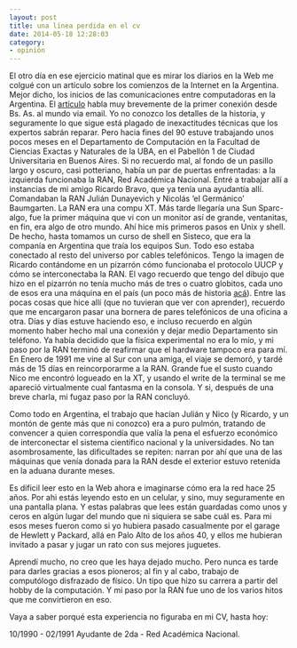 ```yaml
---
layout: post
title: una línea perdida en el cv
date: 2014-05-18 12:28:03
category: 
- opinión
---
```

El otro día en ese ejercicio matinal que es mirar los diarios en la Web me colgué con un artículo sobre los comienzos de la Internet en la Argentina. Mejor dicho, los inicios de las comunicaciones entre computadoras en la Argentina. El [artículo][1]  habla muy brevemente de la primer conexión desde Bs. As. al mundo via email. Yo no conozco los detalles de la historia, y seguramente lo que sigue está plagado de inexactitudes técnicas que los expertos sabrán reparar. Pero hacia fines del 90 estuve trabajando unos pocos meses en el Departamento de Computación en la Facultad de Ciencias Exactas y Naturales de la UBA, en el Pabellón 1 de Ciudad Universitaria en Buenos Aires. Si no recuerdo mal, al fondo de un pasillo largo y oscuro, casi potteriano, había un par de puertas enfrentadas: a la izquierda funcionaba la RAN, Red Académica Nacional. Entré a trabajar allí a instancias de mi amigo Ricardo Bravo, que ya tenía una ayudantía allí. Comandaban la RAN Julián Dunayevich y Nicolás ‘el Germánico’ Baumgarten. La RAN era una compu XT. Más tarde llegaría una Sun Sparc-algo, fue la primer máquina que vi con un monitor así de grande, ventanitas, en fin, era algo de otro mundo. Ahí hice mis primeros pasos en Unix y shell. De hecho, hasta tomamos un curso de shell en Sisteco, que era la companía en Argentina que traía los equipos Sun. Todo eso estaba conectado al resto del universo por cables telefónicos. Tengo la imagen de Ricardo contándome en un pizarrón cómo funcionaba el protocolo UUCP y cómo se interconectaba la RAN. El vago recuerdo que tengo del dibujo que hizo en el pizarrón no tenía mucho más de tres o cuatro globitos, cada uno de esos era una máquina en el país (un poco más de historia [acá][2]).
Entre las pocas cosas que hice allí (que no tuvieran que ver con aprender), recuerdo que me encargaron pasar una bornera de pares telefónicos de una oficina a otra. Días y días estuve haciendo eso, e incluso recuerdo en algún momento haber hecho mal una conexión y dejar medio Departamento sin teléfono. Ya había decidido que la física experimental no era lo mío, y mi paso por la RAN terminó de reafirmar que el hardware tampoco era para mí. En Enero de 1991 me vine al Sur con una amiga, el viaje se demoró, y tardé más de 15 días en reincorporarme a la RAN. Grande fue el susto cuando Nico me encontró logueado en la XT, y usando el write de la terminal se me apareció virtualmente cual fantasma en la consola. Y si, después de una breve charla, mi fugaz paso por la RAN concluyó.

Como todo en Argentina, el trabajo que hacían Julián y Nico (y Ricardo, y un montón de gente más que ni conozco) era a puro pulmón, tratando de convencer a quien correspondía que valía la pena el esfuerzo económico de interconectar el sistema científico nacional y la universidades. No tan asombrosamente, las dificultades se repiten: narran por ahí que una de las máquinas que venía donada para la RAN desde el exterior estuvo retenida en la aduana durante meses.

Es dificil leer esto en la Web ahora e imaginarse cómo era la red hace 25 años. Por ahi estás leyendo esto en un celular, y sino, muy seguramente en una pantalla plana. Y estas palabras que lees están guardadas como unos y ceros en algún lugar del mundo que ni siquiera se sabe cuál es. Para mi esos meses fueron como si yo hubiera pasado casualmente por el garage de Hewlett y Packard, allá en Palo Alto de los años 40, y ellos me hubieran invitado a pasar y jugar un rato con sus mejores juguetes. 

Aprendí mucho, no creo que les haya dejado mucho. Pero nunca es tarde para darles gracias a esos pioneros; al fin y al cabo, trabajo de computólogo disfrazado de físico. Un tipo que hizo su carrera a partir del hobby de la computación. Y mi paso por la RAN fue uno de los varios hitos que me convirtieron en eso. 

Vaya a saber porqué esta experiencia no figuraba en mi CV, hasta hoy:

10/1990 - 02/1991 Ayudante de 2da - Red Académica Nacional.















[1]:	http://www.lanacion.com.ar/1793532-los-locos-de-la-red-los-pioneros-que-hace-25-anos-conectaron-el-pais-a-internet
[2]:	http://www.gigo.com.ar/TWiki/bin/view/CCC/WebHome#Indice